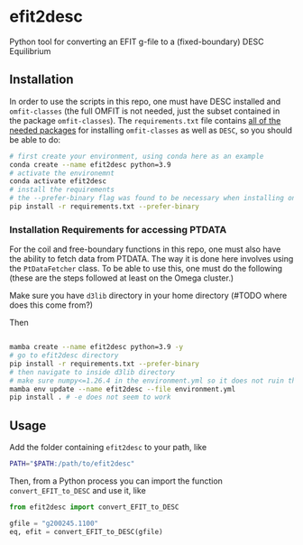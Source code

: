 # efit2desc
Python tool for converting an EFIT g-file to a (fixed-boundary) DESC Equilibrium

## Installation

In order to use the scripts in this repo, one must have DESC installed and `omfit-classes` (the full OMFIT is not needed, just the subset contained in the package `omfit-classes`). The `requirements.txt` file contains [all of the needed packages](https://github.com/gafusion/OMFIT-source/issues/7110) for installing `omfit-classes` as well as `DESC`, so you should be able to do:

```bash
# first create your environment, using conda here as an example
conda create --name efit2desc python=3.9
# activate the environemnt
conda activate efit2desc
# install the requirements
# the --prefer-binary flag was found to be necessary when installing on a mac
pip install -r requirements.txt --prefer-binary
```


### Installation Requirements for accessing PTDATA

For the coil and free-boundary functions in this repo, one must also have the ability to fetch data from PTDATA. The way it is done here involves using the ``PtDataFetcher`` class. To be able to use this, one must do the following (these are the steps followed at least on the Omega cluster.)

Make sure you have ``d3lib`` directory in your home directory (#TODO where does this come from?)

Then

```bash

mamba create --name efit2desc python=3.9 -y
# go to efit2desc directory
pip install -r requirements.txt --prefer-binary
# then navigate to inside d3lib directory
# make sure numpy<=1.26.4 in the environment.yml so it does not ruin the environment
mamba env update --name efit2desc --file environment.yml
pip install . # -e does not seem to work

```


## Usage

Add the folder containing `efit2desc` to your path, like 

```bash
PATH="$PATH:/path/to/efit2desc"
```

Then, from a Python process you can import the function ``convert_EFIT_to_DESC`` and use it, like

```python
from efit2desc import convert_EFIT_to_DESC

gfile = "g200245.1100"
eq, efit = convert_EFIT_to_DESC(gfile)
```